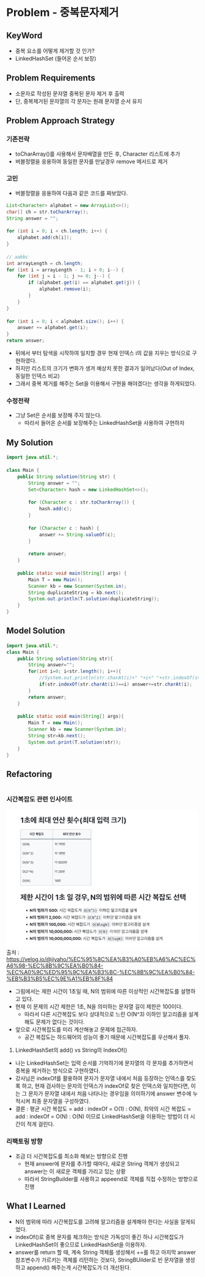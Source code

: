 # Problem - 중복문자제거

## KeyWord

- 중복 요소를 어떻게 제거할 것 인가?
- LinkedHashSet (들어온 순서 보장)

## Problem Requirements

- 소문자로 작성된 문자열 중복된 문자 제거 후 출력
- 단, 중복제거된 문자열의 각 문자는 원래 문자열 순서 유지

## Problem Approach Strategy

### 기존전략
- toCharArray()를 사용해서 문자배열을 만든 후, Character 리스트에 추가
- 버블정렬을 응용하여 동일한 문자를 만날경우 remove 메서드로 제거

### 고민
- 버블정렬을 응용하여 다음과 같은 코드를 짜보았다. 

``` java
List<Character> alphabet = new ArrayList<>();
char[] ch = str.toCharArray();
String answer = "";

for (int i = 0; i < ch.length; i++) {
    alphabet.add(ch[i]);
}

// aabbc
int arrayLength = ch.length;
for (int i = arrayLength - 1; i > 0; i--) {
    for (int j = i - 1; j >= 0; j--) {
        if (alphabet.get(i) == alphabet.get(j)) {
            alphabet.remove(i);
        }
    }
}

for (int i = 0; i < alphabet.size(); i++) {
    answer += alphabet.get(i);
}
return answer;
```
- 뒤에서 부터 탐색을 시작하여 일치할 경우 현재 인덱스 i의 값을 지우는 방식으로 구현하였다.
- 하지만 리스트의 크기가 변화가 생겨 예상치 못한 결과가 일어났다(Out of Index, 동일한 인덱스 비교)
- 그래서 중복 제거를 해주는 Set을 이용해서 구현을 해야겠다는 생각을 하게되었다.

### 수정전략
- 그냥 Set은 순서를 보장해 주지 않는다.
    - 따라서 들어온 순서를 보장해주는 LinkedHashSet을 사용하여 구현하자

## My Solution

```java
import java.util.*;

class Main {
    public String solution(String str) {
        String answer = "";
        Set<Character> hash = new LinkedHashSet<>();

        for (Character c : str.toCharArray()) {
            hash.add(c);
        }

        for (Character c : hash) {
            answer += String.valueOf(c);
        }

        return answer;
    }

    public static void main(String[] args) {
        Main T = new Main();
        Scanner kb = new Scanner(System.in);
        String duplicateString = kb.next();
        System.out.println(T.solution(duplicateString));
    }
}
```

## Model Solution

```java
import java.util.*;
class Main {	
	public String solution(String str){
		String answer="";
		for(int i=0; i<str.length(); i++){
			//System.out.println(str.charAt(i)+" "+i+" "+str.indexOf(str.charAt(i)));
			if(str.indexOf(str.charAt(i))==i) answer+=str.charAt(i);
		}
		return answer;
	}

	public static void main(String[] args){
		Main T = new Main();
		Scanner kb = new Scanner(System.in);
		String str=kb.next();
		System.out.print(T.solution(str));
	}
}
```

## Refactoring

```java

```
### 시간복잡도 관련 인사이트
![img.png](img.png)
출처 : https://velog.io/@jiyaho/%EC%95%8C%EA%B3%A0%EB%A6%AC%EC%A6%98-%EC%8B%9C%EA%B0%84-%EC%A0%9C%ED%95%9C%EA%B3%BC-%EC%8B%9C%EA%B0%84-%EB%B3%B5%EC%9E%A1%EB%8F%84
- 그림에서는 제한 시간이 1초일 때, N의 범위에 따른 이상적인 시간복잡도를 설명하고 있다.
- 현재 이 문제의 시간 제한은 1초, N을 의미하는 문자열 길이 제한은 100이다.
  - 따라서 다른 시간복잡도 보다 상대적으로 느린 O(N^3) 이하인 알고리즘을 설계해도 문제가 없다는 것이다.
- 앞으로 시간복잡도를 미리 계산해놓고 문제에 접근하자. 
  - 공간 복잡도는 하드웨어의 성능이 좋기 때문에 시간복잡도를 우선해서 풀자.

1. LinkedHashSet의 add() vs String의 IndexOf()
- 나는 LinkedHashSet는 입력 순서를 기억하기에 문자열의 각 문자를 추가하면서 중복을 제거하는 방식으로 구현하였다.
- 강사님은 indexOf를 활용하여 문자가 문자열 내에서 처음 등장하는 인덱스를 찾도록 하고, 현재 검사하는 문자의 인덱스가 indexOf로 찾은 인덱스와 일치한다면, 이는 그 문자가 문자열 내에서 처음 나타나는 경우임을 의미하기에 answer 변수에 누적시켜 최종 문자열을 구성하였다.
- 결론 : 평균 시간 복잡도 = add : indexOf = O(1) : O(N), 최악의 시간 복잡도 = add : indexOf = O(N) : O(N) 이므로 LinkedHashSet을 이용하는 방법이 더 시간이 적게 걸린다.


### 리팩토링 방향
- 조금 더 시간복잡도를 최소화 해보는 방향으로 진행
  - 현재 answer에 문자를 추가할 때마다, 새로운 String 객체가 생성되고 answer는 이 새로운 객체를 가리고 있는 상황
  - 따라서 StringBuilder를 사용하고 appeend로 객체를 직접 수정하는 방향으로 진행

## What I Learned
- N의 범위에 따라 시간복잡도를 고려해 알고리즘을 설계해야 한다는 사실을 알게되었다.
- indexOf()로 중복 문자를 체크하는 방식은 가독성이 좋긴 하나 시간복잡도가 LinkedHashSet이 좋으므로 LinkedHashSet을 이용하자.
- answer를 return 할 때, 계속 String 객체를 생성해서 +=를 하고 마지막 answer 참조변수가 가르키는 객체를 리턴하는 것보다, StringBUilder로 빈 문자열을 생성하고 append() 해주는게 시간복잡도가 더 개선된다.